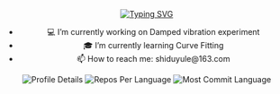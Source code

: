 <div style="text-align: center;">
    <a href="https://git.io/typing-svg"><img src="https://readme-typing-svg.demolab.com?font=Lato&duration=3000&pause=500&color=5500B5&center=true&vCenter=true&multiline=true&repeat=false&random=false&width=600&height=72&lines=Shiduyule;Data+Analysis+%7C+Experimental+Physics+%7C+Image+Recognition" alt="Typing SVG" /></a>
    <br>
    <ul>
      <li>💻 I’m currently working on Damped vibration experiment</li>
      <li>🎓 I’m currently learning Curve Fitting</li>
      <li>📫 How to reach me: shiduyule@163.com</li>
    </ul>
    <img src="http://github-profile-summary-cards.vercel.app/api/cards/profile-details?username=shiduyule&theme=github" alt="Profile Details">
    <img src="http://github-profile-summary-cards.vercel.app/api/cards/repos-per-language?username=shiduyule&theme=github" alt="Repos Per Language">
    <img src="http://github-profile-summary-cards.vercel.app/api/cards/most-commit-language?username=shiduyule&theme=github" alt="Most Commit Language">
</div>

